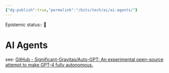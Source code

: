 ```yaml
---
{"dg-publish":true,"permalink":"/bits/tech/ai/ai-agents/"}
---
```


Epistemic status:: 🌱
# AI Agents

see: [GitHub - Significant-Gravitas/Auto-GPT: An experimental open-source attempt to make GPT-4 fully autonomous.](https://github.com/Significant-Gravitas/Auto-GPT)
